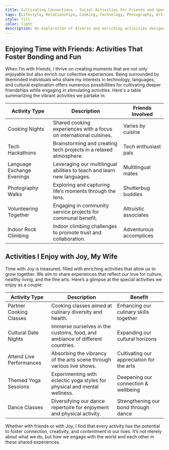 ```yaml
---
title: Cultivating Connections - Social Activities for Friends and Spouses
tags: [Lifestyle, Relationships, Cooking, Technology, Photography, Arts]
style: fill
color: light
description: An exploration of diverse and enriching activities designed to strengthen bonds with friends and loved ones, with a personal touch.
---
```


## Enjoying Time with Friends: Activities That Foster Bonding and Fun

When I’m with friends, I thrive on creating moments that are not only enjoyable but also enrich our collective experiences. Being surrounded by likeminded individuals who share my interests in technology, languages, and cultural exploration offers numerous possibilities for cultivating deeper friendships while engaging in stimulating activities. Here's a table summarizing the vibrant activities we partake in:

| Activity Type              | Description                                                             | Friends Involved        |
| -------------------------- | ----------------------------------------------------------------------- | ----------------------- |
| Cooking Nights             | Shared cooking experiences with a focus on international cuisines.      | Varies by cuisine       |
| Tech Hackathons            | Brainstorming and creating tech projects in a relaxed atmosphere.       | Tech enthusiast pals    |
| Language Exchange Evenings | Leveraging our multilingual abilities to teach and learn new languages. | Multilingual mates      |
| Photography Walks          | Exploring and capturing life’s moments through the lens.                | Shutterbug buddies      |
| Volunteering Together      | Engaging in community service projects for communal benefit.            | Altruistic associates   |
| Indoor Rock Climbing       | Indoor climbing challenges to promote trust and collaboration.          | Adventurous accomplices |

## Activities I Enjoy with Joy, My Wife

Time with Joy is treasured, filled with enriching activities that allow us to grow together. We aim to share experiences that reflect our love for culture, healthy living, and the fine arts. Here’s a glimpse at the special activities we enjoy as a couple:

| Activity Type            | Description                                                                  | Benefit                                   |
| ------------------------ | ---------------------------------------------------------------------------- | ----------------------------------------- |
| Partner Cooking Classes  | Cooking classes aimed at culinary diversity and health.                      | Enhancing our culinary skills together    |
| Cultural Date Nights     | Immerse ourselves in the customs, food, and ambiance of different countries. | Expanding our cultural horizons           |
| Attend Live Performances | Absorbing the vibrancy of the arts scene through various live shows.         | Cultivating our appreciation for the arts |
| Themed Yoga Sessions     | Experimenting with eclectic yoga styles for physical and mental wellness.    | Deepening our connection & wellbeing      |
| Dance Classes            | Diversifying our dance repertoire for enjoyment and physical activity.       | Strengthening our bond through dance      |

Whether with friends or with Joy, I find that every activity has the potential to foster connection, creativity, and contentment in our lives. It’s not merely about what we do, but how we engage with the world and each other in these shared experiences.